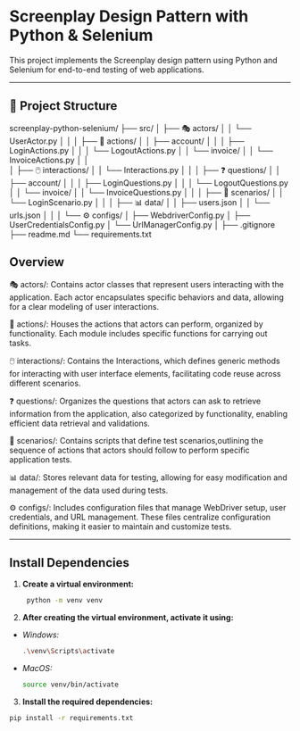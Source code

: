 # Screenplay Design Pattern with Python & Selenium
This project implements the Screenplay design pattern using Python and Selenium for end-to-end testing of web applications.

---

## 📁 Project Structure
screenplay-python-selenium/
├── src/
│   ├── 🎭 actors/
│   │    └── UserActor.py
│   │
│   ├── 🚀 actions/
│   │    ├── account/
│   │    │   ├── LoginActions.py
│   │    │   └── LogoutActions.py
│   │    └── invoice/
│   │        └── InvoiceActions.py
│   │    
│   ├── 🖱️ interactions/
│   │    └── Interactions.py
│   │
│   ├── ❓ questions/
│   │    ├── account/
│   │    │   ├── LoginQuestions.py
│   │    │   └── LogoutQuestions.py
│   │    └── invoice/
│   │        └── InvoiceQuestions.py
│   │
│   ├── 📜 scenarios/
│   │    └── LoginScenario.py
│   │
│   ├── 📊 data/
│   │    ├── users.json
│   │    └── urls.json
│   │
│   └── ⚙️ configs/
│        ├── WebdriverConfig.py
│        ├── UserCredentialsConfig.py
│        └── UrlManagerConfig.py
│
├── .gitignore
├── readme.md
└── requirements.txt


## Overview
🎭 actors/: Contains actor classes that represent users interacting with the application. Each actor encapsulates specific behaviors and data, allowing for a clear modeling of user interactions.

🚀 actions/: Houses the actions that actors can perform, organized by functionality. Each module includes specific functions for carrying out tasks.

🖱️ interactions/: Contains the Interactions, which defines generic methods for interacting with user interface elements, facilitating code reuse across different scenarios.

❓ questions/: Organizes the questions that actors can ask to retrieve information from the application, also categorized by functionality, enabling efficient data retrieval and validations.

📜 scenarios/: Contains scripts that define test scenarios,outlining the sequence of actions that actors should follow to perform specific application tests.

📊 data/: Stores relevant data for testing, allowing for easy modification and management of the data used during tests.

⚙️ configs/: Includes configuration files that manage WebDriver setup, user credentials, and URL management. These files centralize configuration definitions, making it easier to maintain and customize tests.

---

## Install Dependencies

1. **Create a virtual environment:**
   ```bash
    python -m venv venv
   ```
   
2. **After creating the virtual environment, activate it using:**
- *Windows:*
  ```bash
  .\venv\Scripts\activate
  ```
- *MacOS:*
  ```bash
  source venv/bin/activate
  ```
  
3. **Install the required dependencies:**
  ```bash
  pip install -r requirements.txt
  ```